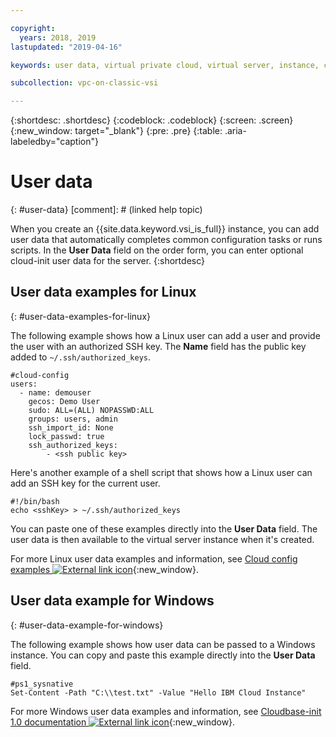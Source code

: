 ```yaml
---

copyright:
  years: 2018, 2019
lastupdated: "2019-04-16"

keywords: user data, virtual private cloud, virtual server, instance, configuration task, script

subcollection: vpc-on-classic-vsi

---
```


{:shortdesc: .shortdesc}
{:codeblock: .codeblock}
{:screen: .screen}
{:new_window: target="_blank"}
{:pre: .pre}
{:table: .aria-labeledby="caption"}

# User data
{: #user-data}
[comment]: # (linked help topic)

When you create an {{site.data.keyword.vsi_is_full}} instance, you can add user data that automatically completes common configuration tasks or runs scripts. In the **User Data** field on the order form, you can enter optional cloud-init user data for the server.
{:shortdesc}

## User data examples for Linux 
{: #user-data-examples-for-linux}

The following example shows how a Linux user can add a user and provide the user with an authorized SSH key. The **Name** field has the public key added to `~/.ssh/authorized_keys`. 


    #cloud-config
    users:
      - name: demouser
        gecos: Demo User
        sudo: ALL=(ALL) NOPASSWD:ALL
        groups: users, admin
        ssh_import_id: None
        lock_passwd: true
        ssh_authorized_keys:
            - <ssh public key>

Here's another example of a shell script that shows how a Linux user can add an SSH key for the current user.

    #!/bin/bash
    echo <sshKey> > ~/.ssh/authorized_keys

You can paste one of these examples directly into the **User Data** field. The user data is then available to the virtual server instance when it's created. 

For more Linux user data examples and information, see [Cloud config examples ![External link icon](../icons/launch-glyph.svg "External link icon")](https://cloudinit.readthedocs.io/en/latest/topics/examples.html){:new_window}.

## User data example for Windows
{: #user-data-example-for-windows}

The following example shows how user data can be passed to a Windows instance. You can copy and paste this example directly into the **User Data** field.

    #ps1_sysnative
    Set-Content -Path "C:\\test.txt" -Value "Hello IBM Cloud Instance"

For more Windows user data examples and information, see [Cloudbase-init 1.0 documentation ![External link icon](../icons/launch-glyph.svg "External link icon")](https://cloudbase-init.readthedocs.io/en/latest/userdata.html){:new_window}.
